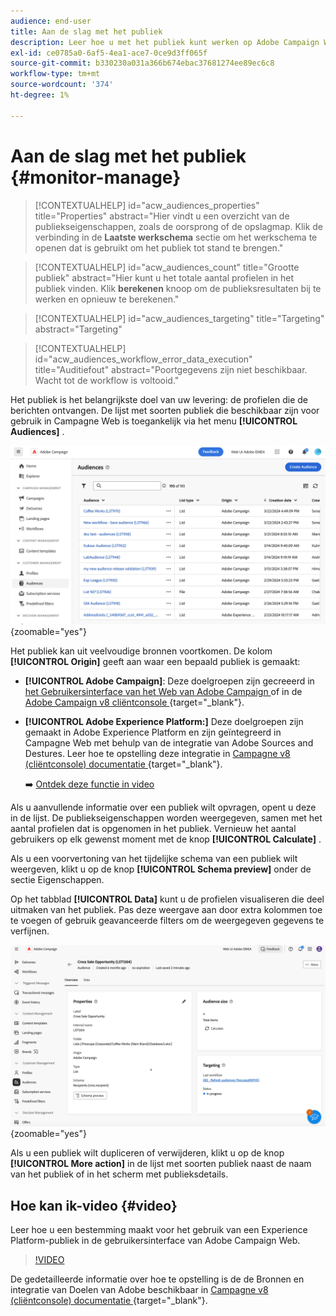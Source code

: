 ```yaml
---
audience: end-user
title: Aan de slag met het publiek
description: Leer hoe u met het publiek kunt werken op Adobe Campaign Web
exl-id: ce0785a0-6af5-4ea1-ace7-0ce9d3ff065f
source-git-commit: b330230a031a366b674ebac37681274ee89ec6c8
workflow-type: tm+mt
source-wordcount: '374'
ht-degree: 1%

---
```


# Aan de slag met het publiek {#monitor-manage}

>[!CONTEXTUALHELP]
>id="acw_audiences_properties"
>title="Properties"
>abstract="Hier vindt u een overzicht van de publiekseigenschappen, zoals de oorsprong of de opslagmap. Klik de verbinding in de **Laatste werkschema** sectie om het werkschema te openen dat is gebruikt om het publiek tot stand te brengen."

>[!CONTEXTUALHELP]
>id="acw_audiences_count"
>title="Grootte publiek"
>abstract="Hier kunt u het totale aantal profielen in het publiek vinden. Klik **berekenen** knoop om de publieksresultaten bij te werken en opnieuw te berekenen."

>[!CONTEXTUALHELP]
>id="acw_audiences_targeting"
>title="Targeting"
>abstract="Targeting"

>[!CONTEXTUALHELP]
>id="acw_audiences_workflow_error_data_execution"
>title="Auditiefout"
>abstract="Poortgegevens zijn niet beschikbaar. Wacht tot de workflow is voltooid."

Het publiek is het belangrijkste doel van uw levering: de profielen die de berichten ontvangen. De lijst met soorten publiek die beschikbaar zijn voor gebruik in Campagne Web is toegankelijk via het menu **[!UICONTROL Audiences]** .

![ Schermschot die de lijst van publiek tonen beschikbaar in het Web van de Campagne.](assets/audiences-list.png){zoomable="yes"}

Het publiek kan uit veelvoudige bronnen voortkomen. De kolom **[!UICONTROL Origin]** geeft aan waar een bepaald publiek is gemaakt:

* **[!UICONTROL Adobe Campaign]**: Deze doelgroepen zijn gecreeerd in [ het Gebruikersinterface van het Web van Adobe Campaign ](create-audience.md) of in de [ Adobe Campaign v8 cliëntconsole ](https://experienceleague.adobe.com/docs/campaign/campaign-v8/audience/create-audiences/create-audiences.html?lang=nl-NL){target="_blank"}.

* **[!UICONTROL Adobe Experience Platform:]** Deze doelgroepen zijn gemaakt in Adobe Experience Platform en zijn geïntegreerd in Campagne Web met behulp van de integratie van Adobe Sources and Destures. Leer hoe te opstelling deze integratie in [ Campagne v8 (cliëntconsole) documentatie ](https://experienceleague.adobe.com/docs/campaign/campaign-v8/connect/ac-aep/ac-aep.html?lang=nl-NL){target="_blank"}.

  ➡️ [Ontdek deze functie in video](#video)

Als u aanvullende informatie over een publiek wilt opvragen, opent u deze in de lijst. De publiekseigenschappen worden weergegeven, samen met het aantal profielen dat is opgenomen in het publiek. Vernieuw het aantal gebruikers op elk gewenst moment met de knop **[!UICONTROL Calculate]** .

Als u een voorvertoning van het tijdelijke schema van een publiek wilt weergeven, klikt u op de knop **[!UICONTROL Schema preview]** onder de sectie Eigenschappen.

Op het tabblad **[!UICONTROL Data]** kunt u de profielen visualiseren die deel uitmaken van het publiek. Pas deze weergave aan door extra kolommen toe te voegen of gebruik geavanceerde filters om de weergegeven gegevens te verfijnen.

![ Schermafbeelding die publieksdetails, met inbegrip van profielen en aanpassingsopties toont.](assets/audiences-details.png){zoomable="yes"}

Als u een publiek wilt dupliceren of verwijderen, klikt u op de knop **[!UICONTROL More action]** in de lijst met soorten publiek naast de naam van het publiek of in het scherm met publieksdetails.

## Hoe kan ik-video {#video}

Leer hoe u een bestemming maakt voor het gebruik van een Experience Platform-publiek in de gebruikersinterface van Adobe Campaign Web.

>[!VIDEO](https://video.tv.adobe.com/v/3427635?quality=12)

De gedetailleerde informatie over hoe te opstelling is de de Bronnen en integratie van Doelen van Adobe beschikbaar in [ Campagne v8 (cliëntconsole) documentatie ](https://experienceleague.adobe.com/docs/campaign/campaign-v8/connect/ac-aep/ac-aep.html?lang=nl-NL){target="_blank"}.